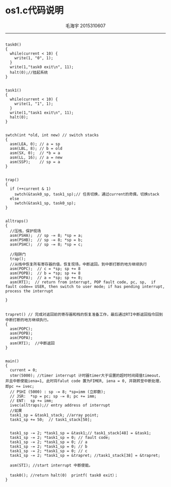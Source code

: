 os1.c代码说明
=============
<center>毛海宇    2015310607</center>

------------------------------------------------------

<pre><code>
task0()
{
  while(current < 10) {
    write(1, "0", 1);
  }
  write(1,"task0 exit\n", 11);
  halt(0);//挂起系统
}
</code></pre>

<pre><code>
task1()
{
  while(current < 10) {
    write(1, "1", 1);
  }
  write(1,"task1 exit\n", 11);
  halt(0);
}
</code></pre>

<pre><code>
swtch(int *old, int new) // switch stacks
{
  asm(LEA, 0); // a = sp
  asm(LBL, 8); // b = old
  asm(SX, 0);  // *b = a
  asm(LL, 16); // a = new
  asm(SSP);    // sp = a
}
</code></pre>

<pre><code>
trap()
{
  if (++current & 1)
    swtch(&task0_sp, task1_sp);// 任务切换，通过current的奇偶，切换stack
  else
    swtch(&task1_sp, task0_sp);
}
</code></pre>

<pre><code>
alltraps()
{
  //压栈，保护现场
  asm(PSHA);  // sp -= 8; *sp = a;
  asm(PSHB);  // sp -= 8; *sp = b;
  asm(PSHC);  // sp -= 8; *sp = c;

  //陷阱门
  trap();
  //从栈中恢复所有寄存器的值，恢复现场，中断返回。到中断打断的地方继续执行
  asm(POPC);  // c = *sp; sp += 8
  asm(POPB);  // b = *sp; sp += 8
  asm(POPA);  // a = *sp; sp += 8;
  asm(RTI);  // return from interrupt, POP fault code, pc, sp,  if fault code== USER, then switch to user mode; if has pending interrupt, process the interrupt

}
</code></pre>

<pre><code>
trapret() // 完成对返回前的寄存器和栈的恢复准备工作，最后通过RTI中断返回指令回到中断打断的地方继续执行。
{
  asm(POPC);
  asm(POPB);
  asm(POPA);
  asm(RTI);  //中断返回
}
</code></pre>

<pre><code>
main()
{
  current = 0;
  stmr(5000); //timer interrupt 计时器timer大于设置的超时时间阈值timeout，并且中断使能iena=1, 此时将falut code 置为FIMER, iena = 0, 并跳转至中断处理，即pc += ivec;
  // PSHI (5000) : sp -= 8; *sp=imm (立即数);
  // JSR:  *sp = pc; sp -= 8; pc += imm;
  // ENT:  sp += imm;
  ivec(alltraps);// entry address of interrupt
  //如果
  task1_sp = &task1_stack; //array point;
  task1_sp += 50;  // task1_stack[50];


  task1_sp -= 2; *task1_sp = &task1;// task1_stack[48] = &task1;
  task1_sp -= 2; *task1_sp = 0; // fault code;
  task1_sp -= 2; *task1_sp = 0; // a
  task1_sp -= 2; *task1_sp = 0; // b
  task1_sp -= 2; *task1_sp = 0; // c
  task1_sp -= 2; *task1_sp = &trapret; //task1_stack[38] = &trapret;

  asm(STI); //start interrupt 中断使能。

  task0(); //return halt(0)  printf( task0 exit）；
}
</code></pre>


